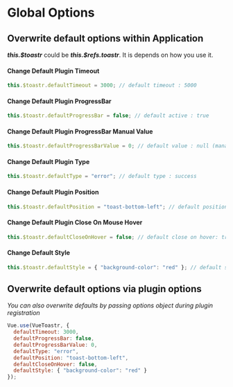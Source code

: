 # Global Options

## Overwrite default options within Application

**_this.\$toastr_** could be **_this.\$refs.toastr_**. It is depends on how you use it.

#### Change Default Plugin Timeout

```javascript
this.$toastr.defaultTimeout = 3000; // default timeout : 5000
```

#### Change Default Plugin ProgressBar

```javascript
this.$toastr.defaultProgressBar = false; // default active : true
```

#### Change Default Plugin ProgressBar Manual Value

```javascript
this.$toastr.defaultProgressBarValue = 0; // default value : null (managed by JS timer)
```

#### Change Default Plugin Type

```javascript
this.$toastr.defaultType = "error"; // default type : success
```

#### Change Default Plugin Position

```javascript
this.$toastr.defaultPosition = "toast-bottom-left"; // default position: toast-top-right
```

#### Change Default Plugin Close On Mouse Hover

```javascript
this.$toastr.defaultCloseOnHover = false; // default close on hover: true
```

#### Change Default Style

```javascript
this.$toastr.defaultStyle = { "background-color": "red" }; // default style: { }
```

## Overwrite default options via plugin options

_You can also overwrite defaults by passing options object during plugin registration_

```javascript
Vue.use(VueToastr, {
  defaultTimeout: 3000,
  defaultProgressBar: false,
  defaultProgressBarValue: 0,
  defaultType: "error",
  defaultPosition: "toast-bottom-left",
  defaultCloseOnHover: false,
  defaultStyle: { "background-color": "red" }
});
```
